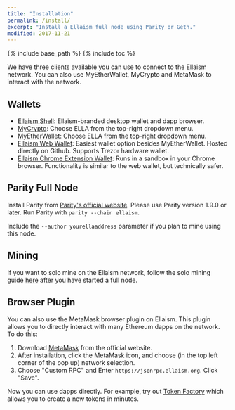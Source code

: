 ```yaml
---
title: "Installation"
permalink: /install/
excerpt: "Install a Ellaism full node using Parity or Geth."
modified: 2017-11-21
---
```


{% include base_path %}
{% include toc %}

We have three clients available you can use to connect to the Ellaism network. You
can also use MyEtherWallet, MyCrypto and MetaMask to interact with the network.

## Wallets

* [Ellaism Shell](https://github.com/ellaism/shell/releases): Ellaism-branded desktop wallet and dapp browser.
* [MyCrypto](https://mycrypto.com): Choose ELLA from the top-right dropdown menu.
* [MyEtherWallet](https://myetherwallet.com): Choose ELLA from the top-right dropdown menu.
* [Ellaism Web Wallet](https://ellaism.github.io/ellawallet): Easiest wallet option besides MyEtherWallet. Hosted directly on Github. Supports Trezor hardware wallet.
* [Ellaism Chrome Extension Wallet](https://chrome.google.com/webstore/detail/myellawallet/bgfofdgebpphdhddggaggeafenegbjef): Runs in a sandbox in your Chrome browser. Functionality is similar to the web wallet, but technically safer.

## Parity Full Node

Install Parity from [Parity's official website](https://github.com/paritytech/parity/releases).
Please use Parity version 1.9.0 or later. Run Parity with `parity --chain ellaism`.

Include the `--author yourellaaddress` parameter if you plan to mine using this
node.

## Mining

If you want to solo mine on the Ellaism network, follow the solo mining guide
[here](/mining/) after you have started a full node.

## Browser Plugin

You can also use the MetaMask browser plugin on Ellaism. This plugin allows you
to directly interact with many Ethereum dapps on the network. To do this:

1. Download [MetaMask](http://metamask.io/) from the official website.
2. After installation, click the MetaMask icon, and choose (in the top left
   corner of the pop up) network selection.
3. Choose "Custom RPC" and Enter `https://jsonrpc.ellaism.org`. Click "Save".

Now you can use dapps directly. For example, try out [Token
Factory](https://tokenfactory.surge.sh) which allows you to create a new tokens
in minutes.
